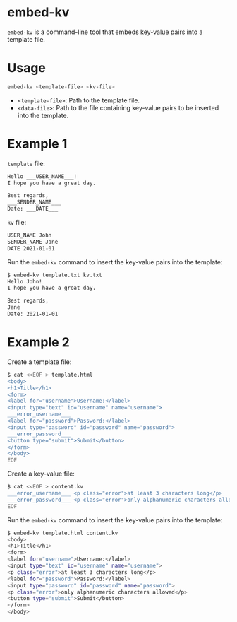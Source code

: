 # embed-kv

`embed-kv` is a command-line tool that embeds key-value pairs into a template file.

# Usage

```sh
embed-kv <template-file> <kv-file>
```

- `<template-file>`: Path to the template file.
- `<data-file>`: Path to the file containing key-value pairs to be inserted into the template.

# Example 1

`template` file:

```txt
Hello ___USER_NAME___!
I hope you have a great day.

Best regards,
___SENDER_NAME___
Date: ___DATE___
```

`kv` file:

```txt
USER_NAME John
SENDER_NAME Jane
DATE 2021-01-01
```

Run the `embed-kv` command to insert the key-value pairs into the template:

```sh
$ embed-kv template.txt kv.txt
Hello John!
I hope you have a great day.

Best regards,
Jane
Date: 2021-01-01
```

# Example 2

Create a template file:

```sh
$ cat <<EOF > template.html
<body>
<h1>Title</h1>
<form>
<label for="username">Username:</label>
<input type="text" id="username" name="username">
___error_username___
<label for="password">Password:</label>
<input type="password" id="password" name="password">
___error_password___
<button type="submit">Submit</button>
</form>
</body>
EOF
```

Create a key-value file:

```sh
$ cat <<EOF > content.kv
___error_username___ <p class="error">at least 3 characters long</p>
___error_password___ <p class="error">only alphanumeric characters allowed</p>
EOF
```

Run the `embed-kv` command to insert the key-value pairs into the template:

```sh
$ embed-kv template.html content.kv
<body>
<h1>Title</h1>
<form>
<label for="username">Username:</label>
<input type="text" id="username" name="username">
<p class="error">at least 3 characters long</p>
<label for="password">Password:</label>
<input type="password" id="password" name="password">
<p class="error">only alphanumeric characters allowed</p>
<button type="submit">Submit</button>
</form>
</body>
```
